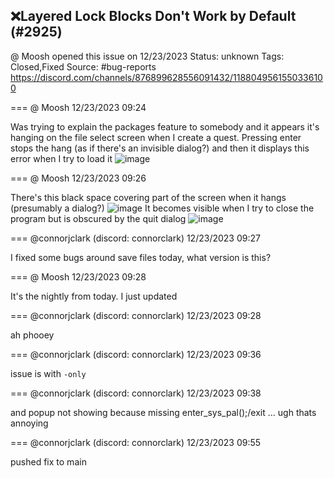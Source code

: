 ## ❌Layered Lock Blocks Don't Work by Default (#2925)
@ Moosh opened this issue on 12/23/2023
Status: unknown
Tags: Closed,Fixed
Source: #bug-reports https://discord.com/channels/876899628556091432/1188049561550336100


=== @ Moosh 12/23/2023 09:24

Was trying to explain the packages feature to somebody and it appears it's hanging on the file select screen when I create a quest. Pressing enter stops the hang (as if there's an invisible dialog?) and then it displays this error when I try to load it
![image](https://cdn.discordapp.com/attachments/1188049561550336100/1188049561776820245/image.png?ex=65ec2ae0&is=65d9b5e0&hm=9698a85a45673c673b8889c5349b62a17044f8daef5d465ea086befe1c29ca58&)

=== @ Moosh 12/23/2023 09:26

There's this black space covering part of the screen when it hangs (presumably a dialog?)
![image](https://cdn.discordapp.com/attachments/1188049561550336100/1188050018528153631/image.png?ex=65ec2b4d&is=65d9b64d&hm=c57dd359a5012ba6d64f994a387353b185c191bd6c0e78a4028f75ea6310c8d2&)
It becomes visible when I try to close the program but is obscured by the quit dialog
![image](https://cdn.discordapp.com/attachments/1188049561550336100/1188050137679941692/image.png?ex=65ec2b69&is=65d9b669&hm=f764a398a425e6ee6018bbe6b82abbe831422d13afbd98a89e805bde80611e05&)

=== @connorjclark (discord: connorclark) 12/23/2023 09:27

I fixed some bugs around save files today, what version is this?

=== @ Moosh 12/23/2023 09:28

It's the nightly from today. I just updated

=== @connorjclark (discord: connorclark) 12/23/2023 09:28

ah phooey

=== @connorjclark (discord: connorclark) 12/23/2023 09:36

issue is with `-only`

=== @connorjclark (discord: connorclark) 12/23/2023 09:38

and popup not showing because missing enter_sys_pal();/exit ... ugh thats annoying

=== @connorjclark (discord: connorclark) 12/23/2023 09:55

pushed fix to main
